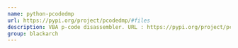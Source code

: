 ```yaml
---
name: python-pcodedmp
url: https://pypi.org/project/pcodedmp/#files
description: VBA p-code disassembler. URL : https://pypi.org/project/pcodedmp/#files Groups : blackarch blackarch-disassembler
group: blackarch
---
```

